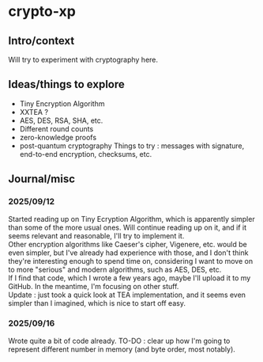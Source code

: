 # crypto-xp
## Intro/context
Will try to experiment with cryptography here.

## Ideas/things to explore
- Tiny Encryption Algorithm
- XXTEA ?
- AES, DES, RSA, SHA, etc.
- Different round counts
- zero-knowledge proofs
- post-quantum cryptography
Things to try : messages with signature, end-to-end encryption, checksums, etc.

## Journal/misc
### 2025/09/12
Started reading up on Tiny Ecryption Algorithm, which is apparently simpler than some of the more usual ones.
Will continue reading up on it, and if it seems relevant and reasonable, I'll try to implement it.\
Other encryption algorithms like Caeser's cipher, Vigenere, etc. would be even simpler, but I've already
had experience with those, and I don't think they're interesting enough to spend time on, considering I want
to move on to more "serious" and modern algorithms, such as AES, DES, etc.\
If I find that code, which I wrote a few years ago, maybe I'll upload it to my GitHub.
In the meantime, I'm focusing on other stuff.\
Update : just took a quick look at TEA implementation, and it seems even simpler than I imagined, which
is nice to start off easy.

### 2025/09/16
Wrote quite a bit of code already.
TO-DO : clear up how I'm going to represent different number in memory (and byte order, most notably).